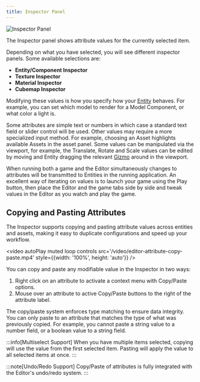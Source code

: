 ```yaml
---
title: Inspector Panel
---
```


![Inspector Panel](/img/user-manual/editor/inspector/inspector.png)

The Inspector panel shows attribute values for the currently selected item.

Depending on what you have selected, you will see different inspector panels. Some available selections are:

* **Entity/Component Inspector**
* **Texture Inspector**
* **Material Inspector**
* **Cubemap Inspector**

Modifying these values is how you specify how your [Entity][2] behaves. For example, you can set which model to render for a Model Component, or what color a light is.

Some attributes are simple text or numbers in which case a standard text field or slider control will be used. Other values may require a more specialized input method. For example, choosing an Asset highlights available Assets in the asset panel. Some values can be manipulated via the viewport, for example, the Translate, Rotate and Scale values can be edited by moving and Entity dragging the relevant [Gizmo][3] around in the viewport.

When running both a game and the Editor simultaneously changes to attributes will be transmitted to Entities in the running application. An excellent way of iterating on values is to launch your game using the Play button, then place the Editor and the game tabs side by side and tweak values in the Editor as you watch and play the game.

## Copying and Pasting Attributes

The Inspector supports copying and pasting attribute values across entities and assets, making it easy to duplicate configurations and speed up your workflow.

<video autoPlay muted loop controls src='/video/editor-attribute-copy-paste.mp4' style={{width: '100%', height: 'auto'}} />

You can copy and paste any modifiable value in the Inspector in two ways:

1. Right click on an attribute to activate a context menu with Copy/Paste options.
2. Mouse over an attribute to active Copy/Paste buttons to the right of the attribute label.

The copy/paste system enforces type matching to ensure data integrity. You can only paste to an attribute that matches the type of what was previously copied. For example, you cannot paste a string value to a number field, or a boolean value to a string field.

:::info[Multiselect Support]
When you have multiple items selected, copying will use the value from the first selected item. Pasting will apply the value to all selected items at once.
:::

:::note[Undo/Redo Support]
Copy/Paste of attributes is fully integrated with the Editor's undo/redo system.
:::

[2]: /user-manual/glossary#entity
[3]: /user-manual/glossary#gizmo
